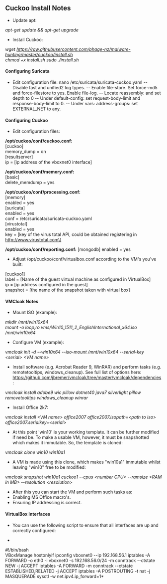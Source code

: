 ## Cuckoo Install Notes ##
- Update apt:

*apt-get update && apt-get upgrade*

- Install Cuckoo:

*wget https://raw.githubusercontent.com/phage-nz/malware-hunting/master/cuckoo/install.sh  
chmod +x install.sh
sudo ./install.sh*

#### Configuring Suricata ####
- Edit configuration file:
nano /etc/suricata/suricata-cuckoo.yaml
-- Disable fast and unified2 log types.
-- Enable file-store. Set force-md5 and force-filestore to yes. Enable file-log.
-- Locate reassembly: and set depth to 0
-- Under default-config: set request-body-limit and response-body-limit to 0.
-- Under vars: address-groups: set EXTERNAL_NET to any.

#### Configuring Cuckoo ####
- Edit configuration files:

**/opt/cuckoo/conf/cuckoo.conf:**  
\[cuckoo\]  
memory_dump = on  
\[resultserver\]  
ip = [ip address of the vboxnet0 interface]  

**/opt/cuckoo/conf/memory.conf:**  
\[basic\]  
delete_memdump = yes

**/opt/cuckoo/conf/processing.conf:**  
\[memory\]  
enabled = yes  
\[suricata\]  
enabled = yes  
conf = /etc/suricata/suricata-cuckoo.yaml  
\[virustotal\]  
enabled = yes  
key = \[key of the virus total API, could be obtained registering in http://www.virustotal.com\]  

**/opt/cuckoo/conf/reporting.conf:**
\[mongodb\]
enabled = yes

- Adjust /opt/cuckoo/conf/virtualbox.conf according to the VM's you've built:

\[cuckoo1\]  
label = \[Name of the guest virtual machine as configured in VirtualBox\]  
ip = \[ip address configured in the guest\]  
snapshot = \[the name of the snapshot taken with virtual box\]


#### VMCloak Notes ####
- Mount ISO (example):

*mkdir /mnt/win10x64*  
*mount -o loop,ro vms/Win10_1511_2_EnglishInternational_x64.iso /mnt/win10x64*

- Configure VM (example):

*vmcloak init -d --win10x64 --iso-mount /mnt/win10x64 --serial-key \<serial\> \<VM name\>*

- Install software (e.g. Acrobat Reader 9, WinRAR) and perform tasks (e.g. remotetooltips, windows_cleanup). See full list of options here: https://github.com/jbremer/vmcloak/tree/master/vmcloak/dependencies:

*vmcloak install <VM name> adobe9 wic pillow dotnet40 java7 silverlight pillow removetooltips windows_cleanup winrar*

- Install Office 2k7:

*vmcloak install \<VM name\> office2007 office2007.isopath=\<path to iso\> office2007.serialkey=\<serial\>*

- At this point 'win10' is your working template. It can be further modified if need be. To make a usable VM, however, it must be snapshotted which makes it immutable. So, the template is cloned:

*vmcloak clone win10 win10a1*

- A VM is made using this clone, which makes "win10a1" immutable whilst leaving "win10" free to be modified:

*vmcloak snapshot win10a1 cuckoo1 --cpus \<number CPU\> --ramsize \<RAM in MB\> --resolution \<resolution\>*

- After this you can start the VM and perform such tasks as:
 - Enabling MS Office macro's.
 - Ensuring IP addressing is correct.


#### VirtualBox Interfaces ####
- You can use the following script to ensure that all interfaces are up and correctly configured:

*
\#!/bin/bash  
VBoxManage hostonlyif ipconfig vboxnet0 --ip 192.168.56.1
iptables -A FORWARD -o eth0 -i vboxnet0 -s 192.168.56.0/24 -m conntrack --ctstate NEW -j ACCEPT
iptables -A FORWARD -m conntrack --ctstate ESTABLISHED,RELATED -j ACCEPT
iptables -A POSTROUTING -t nat -j MASQUERADE
sysctl -w net.ipv4.ip_forward=1*
